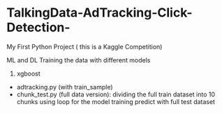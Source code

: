 # TalkingData-AdTracking-Click-Detection-
My First Python Project ( this is a Kaggle Competition)

ML and DL
Training the data with different models

1. xgboost
  - adtracking.py (with train_sample)
  - chunk_test.py (full data version): 
      dividing the full train dataset into 10 chunks
      using loop for the model training
      predict with full test dataset
      
      
